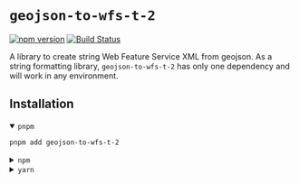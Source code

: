 # `geojson-to-wfs-t-2`

[![npm version](https://badge.fury.io/js/geojson-to-wfs-t-2.svg)](https://badge.fury.io/js/geojson-to-wfs-t-2)
[![Build Status](https://img.shields.io/travis/SKalt/geojson-to-wfs-t-2/master.svg)](https://travis-ci.org/SKalt/geojson-to-wfs-t-2)

A library to create string Web Feature Service XML from geojson. As a string formatting library, `geojson-to-wfs-t-2` has only one dependency and will work in any environment.

## Installation

<details open><summary><code>pnpm</code></summary>

```sh
pnpm add geojson-to-wfs-t-2
```

</details>

<details><summary><code>npm</code></summary>

```sh
npm install geojson-to-wfs-t-2
```

</details>

<details><summary><code>yarn</code></summary>

```sh
yarn add geojson-to-wfs-t-2
```

## Usage

<!--!! use-example file://./tests/txn.example.ts -->

```ts
import { test, expect } from 'vitest';
import { insert, transaction } from 'geojson-to-wfs-t-2';
import { point, geometry } from 'geojson-to-gml-3';
import { Feature, Point } from 'geojson';

const nsUri = 'http://example.com/myFeature' as const;

test('empty transaction', () => {
  const actual = transaction([], { srsName: 'EPSG:4326' })();
  expect(actual).toBe(''
    + `<wfs:Transaction service="WFS" srsName="EPSG:4326" version="2.0.2" xmlns:wfs="http://www.opengis.net/wfs/2.0"/>`
  );
});

const f: Feature<Point, { a: number }> & { lyr: { id: string } } = {
  type: 'Feature',
  geometry: { type: 'Point', coordinates: [0, 0] },
  properties: { a: 1 },
  lyr: { id: 'myLayer' },
};

test('use a specific geojson-to-gml converter', () => {
  const actual = transaction([insert(f, { nsUri, convertGeom: point })])();
  expect(actual).toBe(''
    + `<wfs:Transaction service="WFS" version="2.0.2" xmlns:gml="http://www.opengis.net/gml/3.2" xmlns:myFeature="http://example.com/myFeature" xmlns:wfs="http://www.opengis.net/wfs/2.0">`
    +   `<wfs:Insert>`
    +     `<myFeature:myFeature>`
    +       `<myFeature:geometry>`
    +         `<gml:Point>`
    +           `<gml:pos>`
    +             `0 0`
    +           `</gml:pos>`
    +         `</gml:Point>`
    +       `</myFeature:geometry>`
    +       `<myFeature:a>`
    +         `1`
    +       `</myFeature:a>`
    +     `</myFeature:myFeature>`
    +   `</wfs:Insert>`
    + `</wfs:Transaction>`
  );
});

test('when in doubt, use the default geojson-to-gml converter', () => {
  const actual = transaction([insert(f, { nsUri, convertGeom: geometry })])();
  expect(actual).toBe(''
    + `<wfs:Transaction service="WFS" version="2.0.2" xmlns:gml="http://www.opengis.net/gml/3.2" xmlns:myFeature="http://example.com/myFeature" xmlns:wfs="http://www.opengis.net/wfs/2.0">`
    +   `<wfs:Insert>`
    +     `<myFeature:myFeature>`
    +       `<myFeature:geometry>`
    +         `<gml:Point>`
    +           `<gml:pos>`
    +             `0 0`
    +           `</gml:pos>`
    +         `</gml:Point>`
    +       `</myFeature:geometry>`
    +       `<myFeature:a>`
    +         `1`
    +       `</myFeature:a>`
    +     `</myFeature:myFeature>`
    +   `</wfs:Insert>`
    + `</wfs:Transaction>`
  );
});
```

#### Further notes:

- to avoid conflicting with the `delete` keyword, the function to create a `wfs:Delete` is `delete_`.

- While you should make sure to secure permissions to your data elsewhere (such as the [geoserver layer-level permissions](http://docs.geoserver.org/stable/en/user/security/layer.html)), avoiding importing potentially-dangerous actions `update` or `delete_` is a good idea.
